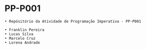 # PP-P001
    • Repósitório da Atividade de Programação Imperativa - PP-P001
      
    • Franklin Pereira
    • Lucas Silva
    • Marcelo Cruz
    • Lorena Andrade
    
